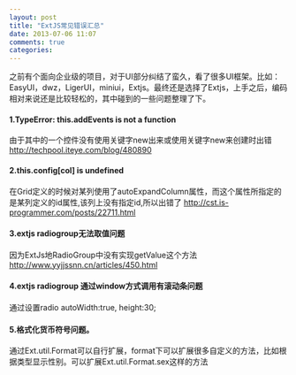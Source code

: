 ```yaml
---
layout: post
title: "ExtJS常见错误汇总"
date: 2013-07-06 11:07
comments: true
categories: 
---
```


之前有个面向企业级的项目，对于UI部分纠结了蛮久，看了很多UI框架。比如：EasyUI，dwz，LigerUI，miniui，Extjs。最终还是选择了Extjs，上手之后，编码相对来说还是比较轻松的，其中碰到的一些问题整理了下。

#### 1.TypeError: this.addEvents is not a function

由于其中的一个控件没有使用关键字new出来或使用关键字new来创建时出错
http://techpool.iteye.com/blog/480890 

#### 2.this.config[col] is undefined

在Grid定义的时候对某列使用了autoExpandColumn属性，而这个属性所指定的是某列定义的id属性,该列上没有指定id,所以出错了
http://cst.is-programmer.com/posts/22711.html 

#### 3.extjs radiogroup无法取值问题

因为ExtJs地RadioGroup中没有实现getValue这个方法
http://www.yyjjssnn.cn/articles/450.html


#### 4.extjs radiogroup 通过window方式调用有滚动条问题

通过设置radio autoWidth:true, height:30;

#### 5.格式化货币符号问题。

通过Ext.util.Format可以自行扩展，format下可以扩展很多自定义的方法，比如根据类型显示性别。可以扩展Ext.util.Format.sex这样的方法